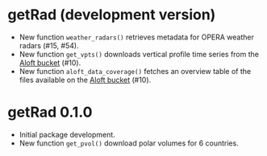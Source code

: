 # getRad (development version)

* New function `weather_radars()` retrieves metadata for OPERA weather radars (#15, #54).
* New function `get_vpts()` downloads vertical profile time series from the [Aloft bucket](https://aloftdata.eu/browse/) (#10).
* New function `aloft_data_coverage()` fetches an overview table of the files available on the [Aloft bucket](https://aloftdata.eu/browse/) (#10).

# getRad 0.1.0

* Initial package development.
* New function `get_pvol()` download polar volumes for 6 countries.
